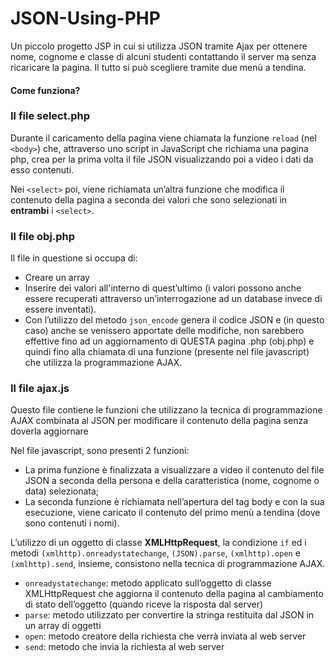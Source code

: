 # JSON-Using-PHP

Un piccolo progetto JSP in cui si utilizza JSON tramite Ajax per ottenere nome, cognome e classe di alcuni studenti contattando il server ma senza ricaricare la pagina. Il tutto si può scegliere tramite due menù a tendina.

#### Come funziona?

### Il file select.php
Durante il caricamento della pagina viene chiamata la funzione `reload` (nel `<body>`) che, attraverso uno script in JavaScript che richiama una pagina php, crea per la prima volta il file JSON visualizzando poi a video i dati da esso contenuti.

Nei `<select>` poi, viene richiamata un’altra funzione che modifica il contenuto della pagina a seconda dei valori che sono selezionati in **entrambi** i `<select>`.

### Il file obj.php
Il file in questione si occupa di:

* Creare un array
* Inserire dei valori all'interno di quest’ultimo (i valori possono anche essere recuperati attraverso un’interrogazione ad un database invece di essere inventati).
* Con l’utilizzo del metodo `json_encode` genera il codice JSON e (in questo caso) anche se venissero apportate delle modifiche, non sarebbero effettive fino ad un aggiornamento di QUESTA pagina .php (obj.php) e quindi fino alla chiamata di una funzione (presente nel file javascript) che utilizza la programmazione AJAX.

### Il file ajax.js
Questo file contiene le funzioni che utilizzano la tecnica di programmazione AJAX combinata al JSON per modificare il contenuto della pagina senza doverla aggiornare 

Nel file javascript, sono presenti 2 funzioni:

* La prima funzione è finalizzata a visualizzare a video il contenuto del file JSON a seconda della persona e della caratteristica (nome, cognome o data) selezionata;
* La seconda funzione è richiamata nell’apertura del tag body e con la sua esecuzione, viene caricato il contenuto del primo menù a tendina (dove sono contenuti i nomi).

L’utilizzo di un oggetto di classe **XMLHttpRequest**, la condizione `if` ed i metodi `(xmlhttp).onreadystatechange`, `(JSON).parse`, `(xmlhttp).open` e `(xmlhttp).send`, insieme, consistono nella tecnica di programmazione AJAX. 

* `onreadystatechange`: metodo applicato sull’oggetto di classe XMLHttpRequest che aggiorna il contenuto della pagina al cambiamento di stato dell’oggetto (quando riceve la risposta dal server)
* `parse`: metodo utilizzato per convertire la stringa restituita dal JSON in un array di oggetti
* `open`: metodo creatore della richiesta che verrà inviata al web server
* `send`: metodo che invia la richiesta al web server 
